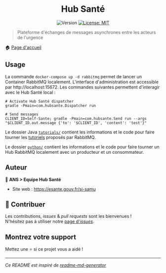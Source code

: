 <h1 align="center">Hub Santé</h1>
<p align="center">
  <img alt="Version" src="https://img.shields.io/badge/version-0.0.2-blue.svg?cacheSeconds=2592000" />
  <a href="#" target="_blank">
    <img alt="License: MIT" src="https://img.shields.io/badge/License-MIT-yellow.svg" />
  </a>
</p>

> Plateforme d'échanges de messages asynchrones entre les acteurs de l'urgence

🏠 [Page d'accueil](https://github.com/ansforge/SAMU-Hub-Sante)

## Usage

La commande `docker-compose up -d rabbitmq` permet de lancer un Container RabbitMQ localement. L'interface d'administration est accessible par http://localhost:15672.
Les commandes suivantes permettent d'interagir avec le Hub Santé local :
```
# Activate Hub Santé dispatcher
gradle -Pmain=com.hubsante.Dispatcher run

# Send messages
CLIENT_ID=Self-Sante; gradle -Pmain=com.hubsante.Send run --args "$CLIENT_ID.out.message {'to': '$CLIENT_ID', 'content': 'test'}"     
```

Le dossier Java [`tutorials/`](./src/main/java/com/tutorials) contient les informations et le code pour faire tourner les [tutoriels](https://www.rabbitmq.com/getstarted.html) proposés par RabbitMQ.

Le dossier [`python/`](./python) contient les informations et le code pour faire tourner un Hub RabbitMQ localement avec un producteur et un consommateur.

## Auteur

👤 **ANS > Equipe Hub Santé**

* Site web : https://esante.gouv.fr/si-samu

## 🤝 Contribuer

Les contributions, *issues* & *pull requests* sont les bienvenues !
<br />N'hésitez pas à utiliser notre [page d'*issues*](https://github.com/ansforge/SAMU-interface-LRM/issues).

## Montrez votre support

Mettez une ⭐️ si ce projet vous a aidé !

***
_Ce README est inspiré de [readme-md-generator](https://github.com/kefranabg/readme-md-generator)_
